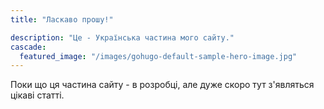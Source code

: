 ```yaml
---
title: "Ласкаво прошу!"

description: "Це - Українська частина мого сайту."
cascade:
  featured_image: "/images/gohugo-default-sample-hero-image.jpg"
---
```


Поки що ця частина сайту - в розробці, але дуже скоро тут з'являться цікаві статті.

